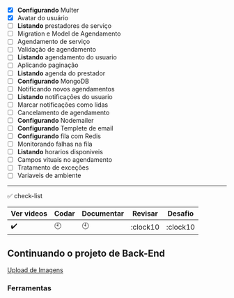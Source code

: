 - [x] __Configurando__ Multer
- [x] Avatar do usuário
- [ ] __Listando__ prestadores de serviço
- [ ] Migration e Model de Agendamento
- [ ] Agendamento de serviço
- [ ] Validação de agendamento
- [ ] __Listando__ agendamento do usuario
- [ ] Aplicando paginação
- [ ] __Listando__ agenda do prestador
- [ ] __Configurando__ MongoDB
- [ ] Notificando novos agendamentos
- [ ] __Listando__ notificações do usuario
- [ ] Marcar notificações como lidas
- [ ] Cancelamento de agendamento
- [ ] __Configurando__ Nodemailer
- [ ] __Configurando__ Templete de email
- [ ] __Configurando__ fila com Redis
- [ ] Monitorando falhas na fila
- [ ] __Listando__ horarios disponiveis
- [ ] Campos vituais no agendamento
- [ ] Tratamento de exceções
- [ ] Variaveis de ambiente

---

:white_check_mark: check-list

Ver videos | Codar | Documentar| Revisar | Desafio
-----------|-------|-----------|---------|---------
:heavy_check_mark:| :clock10:|:clock10:|:clock10|:clock10

## Continuando o projeto de Back-End
[Upload de Imagens](https://github.com/gislainejessica/Course-GoStack-9/tree/master/modulo3/docs/imagem-upload.md)


### Ferramentas



